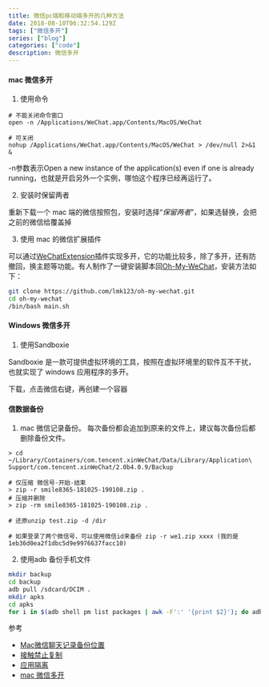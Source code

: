 ```yaml
---
title: 微信pc端和移动端多开的几种方法 
date: 2018-08-10T06:32:54.129Z
tags: ["微信多开"]
series: ["blog"]
categories: ["code"]
description: 微信多开
---
```


#### mac 微信多开

1. 使用命令

```
# 不能关闭命令窗口
open -n /Applications/WeChat.app/Contents/MacOS/WeChat

# 可关闭
nohup /Applications/WeChat.app/Contents/MacOS/WeChat > /dev/null 2>&1 &
```
-n参数表示Open a new instance of the application(s) even if one is already running，也就是开启另外一个实例，哪怕这个程序已经再运行了。

2. 安装时保留两者

重新下载一个 mac 端的微信按照包，安装时选择“*保留两者*”，如果选替换，会把之前的微信给覆盖掉

3. 使用 mac 的微信扩展插件

可以通过[WeChatExtension](https://github.com/MustangYM/WeChatExtension-ForMac)插件实现多开，它的功能比较多，除了多开，还有防撤回，换主题等功能。有人制作了一键安装脚本回[Oh-My-WeChat](https://github.com/lmk123/oh-my-wechat)，安装方法如下：
```bash
git clone https://github.com/lmk123/oh-my-wechat.git
cd oh-my-wechat
/bin/bash main.sh
```



#### Windows 微信多开

1. 使用Sandboxie

Sandboxie 是一款可提供虚拟环境的工具，按照在虚拟环境里的软件互不干扰，也就实现了 windows 应用程序的多开。

下载，点击微信右键，再创建一个容器


#### 信数据备份
1. mac 微信记录备份。
每次备份都会追加到原来的文件上，建议每次备份后都删除备份文件。
```shell
> cd ~/Library/Containers/com.tencent.xinWeChat/Data/Library/Application\ Support/com.tencent.xinWeChat/2.0b4.0.9/Backup

# 仅压缩 微信号-开始-结束
> zip -r smile8365-181025-190108.zip . 
# 压缩并删除
> zip -rm smile8365-181025-190108.zip .

# 还原unzip test.zip -d /dir

# 如果登录了两个微信号，可以使用微信id来备份 zip -r we1.zip xxxx (我的是1eb36d0ea2f1dbc5d9e9976637facc10)
```

2. 使用adb 备份手机文件

```bash
mkdir backup
cd backup
adb pull /sdcard/DCIM .
mkdir apks
cd apks
for i in $(adb shell pm list packages | awk -F':' '{print $2}'); do adb pull "$(adb shell pm path $i | awk -F':' '{print $2}')"; mv base.apk $i.apk 2&> /dev/null ;done
```

参考  
- [Mac微信聊天记录备份位置](https://www.zhihu.com/question/50022284/answer/123677875)
- [接触禁止复制](https://zhuanlan.zhihu.com/p/32155254)
- [应用隔离](https://www.zhihu.com/question/25395183/answer/79937376)
- [mac 微信多开](https://www.zhihu.com/question/60153484)